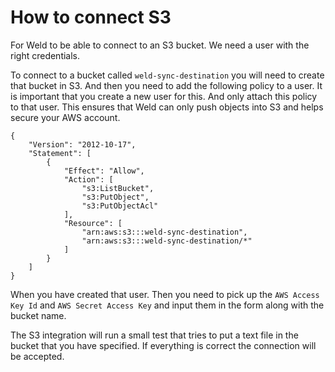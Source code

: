 # How to connect S3
For Weld to be able to connect to an S3 bucket. We need a user with the right credentials.   
  
To connect to a bucket called `weld-sync-destination` you will need to create that bucket in S3. And then you need to add the following policy to a user. It is important that you create a new user for this. And only attach this policy to that user. This ensures that Weld can only push objects into S3 and helps secure your AWS account.
  
    {  
        "Version": "2012-10-17",  
        "Statement": [  
            {  
                "Effect": "Allow",  
                "Action": [  
                    "s3:ListBucket",  
                    "s3:PutObject",  
                    "s3:PutObjectAcl"  
                ],  
                "Resource": [  
                    "arn:aws:s3:::weld-sync-destination",  
                    "arn:aws:s3:::weld-sync-destination/*"  
                ]  
            }  
        ]  
    }  
  
When you have created that user. Then you need to pick up the `AWS Access Key Id` and `AWS Secret Access Key` and input them in the form along with the bucket name.  
  
The S3 integration will run a small test that tries to put a text file in the bucket that you have specified. If everything is correct the connection will be accepted.  
